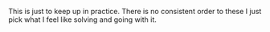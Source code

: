 This is just to keep up in practice. There is no consistent order to these I just pick what I feel like solving and going with it.
